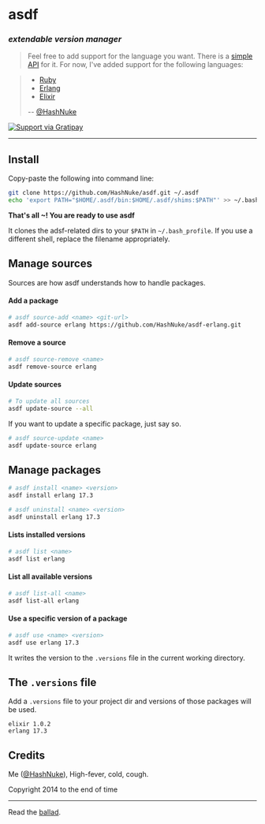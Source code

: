 # asdf
### _extendable version manager_

> Feel free to add support for the language you want. There is a [simple API](https://github.com/HashNuke/asdf/blob/master/docs/creating-package-sources.md) for it. For now, I've added support for the following languages:

> * [Ruby](#TODO)
> * [Erlang](https://github.com/HashNuke/asdf-erlang)
> * [Elixir](https://github.com/HashNuke/asdf-elixir)
>
> -- [@HashNuke](https://twitter.com/HashNuke)

[![Support via Gratipay](https://cdn.rawgit.com/gratipay/gratipay-badge/2.3.0/dist/gratipay.png)](https://gratipay.com/HashNuke/)

---

## Install

Copy-paste the following into command line:

```bash
git clone https://github.com/HashNuke/asdf.git ~/.asdf
echo 'export PATH="$HOME/.asdf/bin:$HOME/.asdf/shims:$PATH"' >> ~/.bash_profile
```

**That's all ~! You are ready to use asdf**

It clones the adsf-related dirs to your `$PATH` in `~/.bash_profile`. If you use a different shell, replace the filename appropriately.


## Manage sources

Sources are how asdf understands how to handle packages.


#### Add a package

```bash
# asdf source-add <name> <git-url>
asdf add-source erlang https://github.com/HashNuke/asdf-erlang.git
```

#### Remove a source

```bash
# asdf source-remove <name>
asdf remove-source erlang
```


#### Update sources

```bash
# To update all sources
asdf update-source --all
```

If you want to update a specific package, just say so.

```bash
# asdf source-update <name>
asdf update-source erlang
```

## Manage packages

```bash
# asdf install <name> <version>
asdf install erlang 17.3

# asdf uninstall <name> <version>
asdf uninstall erlang 17.3
```

#### Lists installed versions

```bash
# asdf list <name>
asdf list erlang
```

#### List all available versions

```bash
# asdf list-all <name>
asdf list-all erlang
```

#### Use a specific version of a package

```bash
# asdf use <name> <version>
asdf use erlang 17.3
```

It writes the version to the `.versions` file in the current working directory.


## The `.versions` file

Add a `.versions` file to your project dir and versions of those packages will be used.

```
elixir 1.0.2
erlang 17.3
```

## Credits

Me ([@HashNuke](http://github.com/HashNuke)), High-fever, cold, cough.

Copyright 2014 to the end of time

-------

Read the [ballad](https://github.com/HashNuke/asdf/blob/master/ballad-of-asdf.md).
